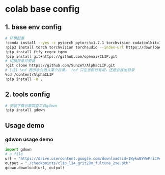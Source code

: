 # colab base config

## 1. base env config
```bash
# 环境配置
!conda install --yes -c pytorch pytorch=1.7.1 torchvision cudatoolkit=11.0
!pip3 install torch torchvision torchaudio --index-url https://download.pytorch.org/whl/cu118
!pip install ftfy regex tqdm
!pip install git+https://github.com/openai/CLIP.git
# 切换目录并安装
!git clone https://github.com/SunzeY/AlphaCLIP.git
# [注] %cd 表示永久进入某个目录， !cd 只在当前行有用，还是会推出目录
%cd /content/AlphaCLIP
!pip install -e .
```
## 2. tools config
```bash
# 安装下载谷歌网盘工具gdown
!pip install gdown
```


## Usage demo
### gdwon usage demo
```python
import gdown
# a file
url = "https://drive.usercontent.google.com/download?id=1WykuBYWePriCVeW5lOwBsgxgeBMzb1nd"
output = "./checkpoints/clip_l14_grit20m_fultune_2xe.pth"
gdown.download(url, output)
```


